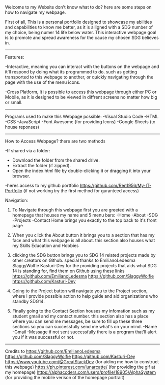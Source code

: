 Welcome to my Website don't know what to do? here are some steps on how to navigate my webpage.

First of all, This is a personal portfolio designed to showcase my abilities and capabilities to know me better, as it is alligned with a SDG number of my choice, being numer 14 life below water. This interactive webpage goal is to promote and spread awareness for the cause my chosen SDG believes in.

-----

Features:

-Interactive, meaning you can interact with the buttons on the webpage and it'll respond by doing what its programmed to do. such as getting transported to this webpage to another, or quickly navigating through the page with the use of the menu icons.

-Cross Platform, It is possible to access this webpage through either PC or Mobile, as it is designed to be viewed in diffrent screens no matter how big or small.

-----

Programs used to make this Webpage possible:
-Visual Studio Code
-HTML
-CSS
-JavaScript
-Font Awesome (for providing Icons)
-Google Sheets (to house reponses)

-----

How to Access Webpage?
there are two methods

-If shared via a folder:
   - Download the folder from the shared drive.
   - Extract the folder (if zipped).
   - Open the index.html file by double-clicking it or dragging it into your browser.

   -heres access to my github portfolio
   https://github.com/Ren1956/My-IT-Portfolio
   (if not working try the first method for guranteed access)

Navigation:

1. To Navigate through this webpage first you are greeted with a homepage that houses my name and 5 menu bars:
-Home
-About
-SDG
-Projects
-Contact
Home brings you exactly to the top back to it's front page

2. When you click the About button it brings you to a section that has my face and what this webpage is all about.
this section also houses what my 
Skills
Education
and Hobbies

3. clicking the SDG button brings you to SDG 14 related projects made by other creators on Github. special thanks to 
EmilianoLedesma 
SlaggyWolfie
Kasturi-Dey
for the providing projects that aids what SDG 14 is standing for, find them on Github using these links
https://github.com/EmilianoLedesma
https://github.com/SlaggyWolfie
https://github.com/Kasturi-Dey

4. Going to the Project button will navigate you to the Project section, where I provide possible action to help guide and aid organizations who standby SDG14.

5. Finally going to the Contact Section houses my infomation such as my student gmail and my contact number.
 this section also has a place where you can send me messages, be sure to fill up these three sections so you can successfully send me what's on your mind.
 -Name
 -Gmail
 -Message
 if not sent successfully there is a program that'll alert you if it was successful or not.

------

Credits to
https://github.com/EmilianoLedesma
https://github.com/SlaggyWolfie
https://github.com/Kasturi-Dey
https://www.youtube.com/@GreatStackDev (for aiding me how to construct this webpage)
https://ph.pinterest.com/lunarcatte/ (for providing the gif at my homepage)
https://alphacoders.com/users/profile/18905/AlphaSystem (for providing the mobile verison of the homepage portrait)
